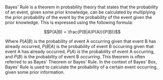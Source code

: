 ---
---

Bayes' Rule is a theorem in probability theory that states that the probability of an event, given some prior knowledge, can be calculated by multiplying the prior probability of the event by the probability of the event given the prior knowledge. This is expressed using the following formula:

$$P(A|B) = \frac{P(B|A)P(A)}{P(B)}$$

Where $P(A|B)$ is the probability of event A occurring given that event B has already occurred, $P(B|A)$ is the probability of event B occurring given that event A has already occurred, $P(A)$ is the probability of event A occurring, and $P(B)$ is the probability of event B occurring. This theorem is often referred to as Bayes' Theorem or Bayes' Rule. In the context of Bayes' Box, Bayes' Rule is used to calculate the probability of a certain event occurring, given some prior information.
